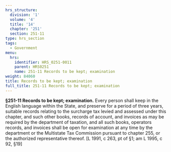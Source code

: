 ```yaml
---
hrs_structure:
  division: '1'
  volume: '4'
  title: '14'
  chapter: '251'
  section: 251-11
type: hrs_section
tags:
  - Government
menu:
  hrs:
    identifier: HRS_0251-0011
    parent: HRS0251
    name: 251-11 Records to be kept; examination
weight: 84060
title: Records to be kept; examination
full_title: 251-11 Records to be kept; examination
---
```

**§251-11 Records to be kept; examination.** Every person shall keep in the English language within the State, and preserve for a period of three years, suitable records relating to the surcharge tax levied and assessed under this chapter, and such other books, records of account, and invoices as may be required by the department of taxation, and all such books, operators records, and invoices shall be open for examination at any time by the department or the Multistate Tax Commission pursuant to chapter 255, or the authorized representative thereof. [L 1991, c 263, pt of §1; am L 1995, c 92, §19]
